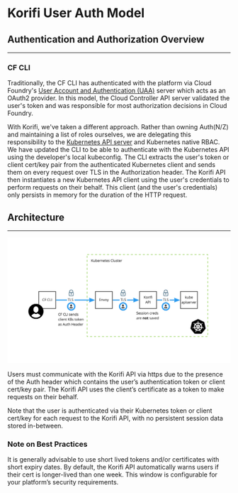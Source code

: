 # Korifi User Auth Model

## Authentication and Authorization Overview
---
### CF CLI
Traditionally, the CF CLI has authenticated with the platform via Cloud Foundry's [User Account and Authentication (UAA)](https://docs.cloudfoundry.org/concepts/architecture/uaa.html) server which acts as an OAuth2 provider. In this model, the Cloud Controller API server validated the user's token and was responsible for most authorization decisions in Cloud Foundry.

With Korifi, we've taken a different approach. Rather than owning Auth(N/Z) and maintaining a list of roles ourselves, we are delegating this responsibility to the [Kubernetes API server](https://kubernetes.io/docs/reference/access-authn-authz/authentication/) and Kubernetes native RBAC. We have updated the CLI to be able to authenticate with the Kubernetes API using the developer's local kubeconfig. The CLI extracts the user's token or client cert/key pair from the authenticated Kubernetes client and sends them on every request over TLS in the Authorization header.
The Korifi API then instantiates a new Kubernetes API client using the user's credentials to perform requests on their behalf. This client (and the user's credentials) only persists in memory for the duration of the HTTP request.

## Architecture
---

![Korifi User Auth Flow](images/korifi_user_auth_flow.jpg)

Users must communicate with the Korifi API via https due to the presence of the Auth header which contains the user’s authentication token or client cert/key pair. The Korifi API uses the client’s certificate as a token to make requests on their behalf.

Note that the user is authenticated via their Kubernetes token or client cert/key for each request to the Korifi API, with no persistent session data stored in-between.

### Note on Best Practices
It is generally advisable to use short lived tokens and/or certificates with short expiry dates.
By default, the Korifi API automatically warns users if their cert is longer-lived than one week. This window is configurable for your platform’s security requirements.
